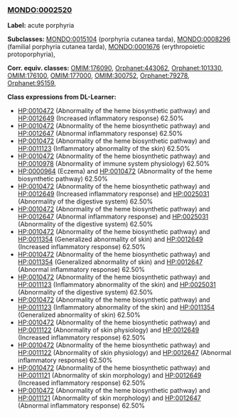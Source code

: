 
### [MONDO:0002520](http://purl.obolibrary.org/obo/MONDO_0002520)
**Label:** acute porphyria

**Subclasses:** [MONDO:0015104](http://purl.obolibrary.org/obo/MONDO_0015104) (porphyria cutanea tarda), [MONDO:0008296](http://purl.obolibrary.org/obo/MONDO_0008296) (familial porphyria cutanea tarda), [MONDO:0001676](http://purl.obolibrary.org/obo/MONDO_0001676) (erythropoietic protoporphyria), 

**Corr. equiv. classes:** [OMIM:176090](http://purl.obolibrary.org/obo/OMIM_176090), [Orphanet:443062](http://www.orpha.net/ORDO/Orphanet_443062), [Orphanet:101330](http://www.orpha.net/ORDO/Orphanet_101330), [OMIM:176100](http://purl.obolibrary.org/obo/OMIM_176100), [OMIM:177000](http://purl.obolibrary.org/obo/OMIM_177000), [OMIM:300752](http://purl.obolibrary.org/obo/OMIM_300752), [Orphanet:79278](http://www.orpha.net/ORDO/Orphanet_79278), [Orphanet:95159](http://www.orpha.net/ORDO/Orphanet_95159), 

**Class expressions from DL-Learner:**

- [HP:0010472](http://purl.obolibrary.org/obo/HP_0010472) (Abnormality of the heme biosynthetic pathway) and [HP:0012649](http://purl.obolibrary.org/obo/HP_0012649) (Increased inflammatory response) 62.50%
- [HP:0010472](http://purl.obolibrary.org/obo/HP_0010472) (Abnormality of the heme biosynthetic pathway) and [HP:0012647](http://purl.obolibrary.org/obo/HP_0012647) (Abnormal inflammatory response) 62.50%
- [HP:0010472](http://purl.obolibrary.org/obo/HP_0010472) (Abnormality of the heme biosynthetic pathway) and [HP:0011123](http://purl.obolibrary.org/obo/HP_0011123) (Inflammatory abnormality of the skin) 62.50%
- [HP:0010472](http://purl.obolibrary.org/obo/HP_0010472) (Abnormality of the heme biosynthetic pathway) and [HP:0010978](http://purl.obolibrary.org/obo/HP_0010978) (Abnormality of immune system physiology) 62.50%
- [HP:0000964](http://purl.obolibrary.org/obo/HP_0000964) (Eczema) and [HP:0010472](http://purl.obolibrary.org/obo/HP_0010472) (Abnormality of the heme biosynthetic pathway) 62.50%
- [HP:0010472](http://purl.obolibrary.org/obo/HP_0010472) (Abnormality of the heme biosynthetic pathway) and [HP:0012649](http://purl.obolibrary.org/obo/HP_0012649) (Increased inflammatory response) and [HP:0025031](http://purl.obolibrary.org/obo/HP_0025031) (Abnormality of the digestive system) 62.50%
- [HP:0010472](http://purl.obolibrary.org/obo/HP_0010472) (Abnormality of the heme biosynthetic pathway) and [HP:0012647](http://purl.obolibrary.org/obo/HP_0012647) (Abnormal inflammatory response) and [HP:0025031](http://purl.obolibrary.org/obo/HP_0025031) (Abnormality of the digestive system) 62.50%
- [HP:0010472](http://purl.obolibrary.org/obo/HP_0010472) (Abnormality of the heme biosynthetic pathway) and [HP:0011354](http://purl.obolibrary.org/obo/HP_0011354) (Generalized abnormality of skin) and [HP:0012649](http://purl.obolibrary.org/obo/HP_0012649) (Increased inflammatory response) 62.50%
- [HP:0010472](http://purl.obolibrary.org/obo/HP_0010472) (Abnormality of the heme biosynthetic pathway) and [HP:0011354](http://purl.obolibrary.org/obo/HP_0011354) (Generalized abnormality of skin) and [HP:0012647](http://purl.obolibrary.org/obo/HP_0012647) (Abnormal inflammatory response) 62.50%
- [HP:0010472](http://purl.obolibrary.org/obo/HP_0010472) (Abnormality of the heme biosynthetic pathway) and [HP:0011123](http://purl.obolibrary.org/obo/HP_0011123) (Inflammatory abnormality of the skin) and [HP:0025031](http://purl.obolibrary.org/obo/HP_0025031) (Abnormality of the digestive system) 62.50%
- [HP:0010472](http://purl.obolibrary.org/obo/HP_0010472) (Abnormality of the heme biosynthetic pathway) and [HP:0011123](http://purl.obolibrary.org/obo/HP_0011123) (Inflammatory abnormality of the skin) and [HP:0011354](http://purl.obolibrary.org/obo/HP_0011354) (Generalized abnormality of skin) 62.50%
- [HP:0010472](http://purl.obolibrary.org/obo/HP_0010472) (Abnormality of the heme biosynthetic pathway) and [HP:0011122](http://purl.obolibrary.org/obo/HP_0011122) (Abnormality of skin physiology) and [HP:0012649](http://purl.obolibrary.org/obo/HP_0012649) (Increased inflammatory response) 62.50%
- [HP:0010472](http://purl.obolibrary.org/obo/HP_0010472) (Abnormality of the heme biosynthetic pathway) and [HP:0011122](http://purl.obolibrary.org/obo/HP_0011122) (Abnormality of skin physiology) and [HP:0012647](http://purl.obolibrary.org/obo/HP_0012647) (Abnormal inflammatory response) 62.50%
- [HP:0010472](http://purl.obolibrary.org/obo/HP_0010472) (Abnormality of the heme biosynthetic pathway) and [HP:0011121](http://purl.obolibrary.org/obo/HP_0011121) (Abnormality of skin morphology) and [HP:0012649](http://purl.obolibrary.org/obo/HP_0012649) (Increased inflammatory response) 62.50%
- [HP:0010472](http://purl.obolibrary.org/obo/HP_0010472) (Abnormality of the heme biosynthetic pathway) and [HP:0011121](http://purl.obolibrary.org/obo/HP_0011121) (Abnormality of skin morphology) and [HP:0012647](http://purl.obolibrary.org/obo/HP_0012647) (Abnormal inflammatory response) 62.50%


